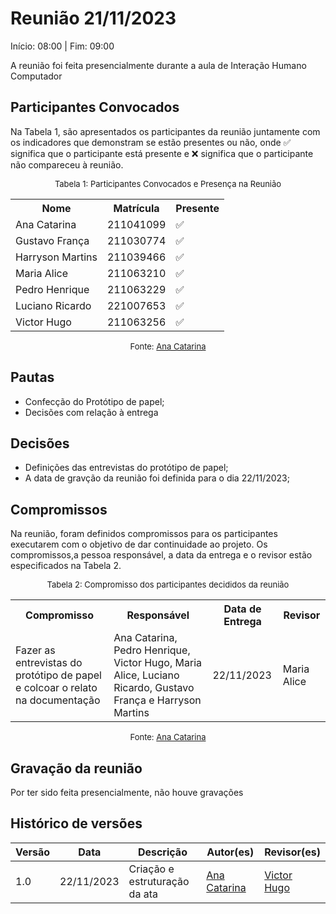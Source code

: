 # Reunião 21/11/2023

Início: 08:00 | Fim: 09:00

<!-- Este é um arquivo base, para criar uma ata, basta copiá-lo e preencher os dados da reunião -->

A reunião foi feita presencialmente durante a aula de Interação Humano Computador

## Participantes Convocados

<!-- Colocar um ✅ se o participante estiver presente ou um ❌ caso negativo -->

Na Tabela 1, são apresentados os participantes da reunião juntamente com os indicadores que demonstram se estão presentes ou não, onde ✅ significa que o participante está presente e ❌ significa que o participante não compareceu à reunião.

<center>

<font size="2"><p style="text-align: center">Tabela 1: Participantes Convocados e Presença na Reunião</p></font>

<table align="center">
  <tr>
    <th>Nome</th><th>Matrícula</th><th>Presente</th>
  </tr>
  <tr><td>Ana Catarina</td><td>211041099</td><td>✅</td></tr>
  <tr><td>Gustavo França</td><td>211030774</td><td>✅</td></tr>
  <tr><td>Harryson Martins</td><td>211039466</td><td>✅</td></tr>
  <tr><td>Maria Alice</td><td>211063210</td><td>✅</td></tr>
  <tr><td>Pedro Henrique</td><td>211063229</td><td>✅</td></tr>
  <tr><td>Luciano Ricardo</td><td>221007653</td><td>✅</td></tr>
  <tr><td>Victor Hugo</td><td>211063256</td><td>✅</td></tr>
</table>

<font size="2"><p style="text-align: center">Fonte: [Ana Catarina](https://github.com/an4catarina)</p></font>

</center>

## Pautas

- Confecção do Protótipo de papel;
- Decisões com relação à entrega

## Decisões

- Definições das entrevistas do protótipo de papel;
- A data de gravção da reunião foi definida para o dia 22/11/2023;

## Compromissos

<!-- compromissos que foram definidos para os integrantes, a data de entrega e os revisores, para facilitar o trabalho, pode pedir
para o chat GPT formar a tabela em HTML -->

Na reunião, foram definidos compromissos para os participantes executarem com o objetivo de dar continuidade ao projeto. Os compromissos,a pessoa responsável, a data da entrega e o revisor estão especificados na Tabela 2.

<center>

<font size="2"><p style="text-align: center">Tabela 2: Compromisso dos participantes decididos da reunião</p></font>

<table>
  <tr>
    <th>Compromisso</th><th>Responsável</th><th>Data de Entrega</th><th>Revisor</th>
    </tr>
    <tr><td>Fazer as entrevistas do protótipo de papel e colcoar o relato na documentação</td><td>Ana Catarina, Pedro Henrique, Victor Hugo, Maria Alice, Luciano Ricardo, Gustavo França e Harryson Martins</td><td>22/11/2023</td><td>Maria Alice</td>
</table>

<font size="2"><p style="text-align: center">Fonte: [Ana Catarina](https://github.com/an4catarina)</p></font>

</center>

## Gravação da reunião

Por ter sido feita presencialmente, não houve gravações

## Histórico de versões

| Versão |    Data    | Descrição                     | Autor(es)                                      | Revisor(es)                                    |
| ------ | :--------: | ----------------------------- | ---------------------------------------------- | ---------------------------------------------- |
| 1.0    | 22/11/2023 | Criação e estruturação da ata | [Ana Catarina](https://github.com/an4catarina) | [Victor Hugo](https://github.com/ViictorHugoo) |
